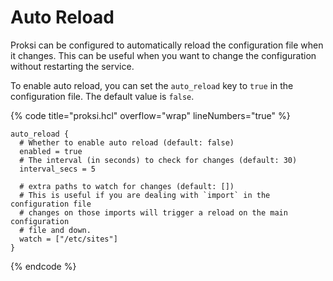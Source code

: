 # Auto Reload

Proksi can be configured to automatically reload the configuration file when it changes. This can be useful when you want to change the configuration without restarting the service.

To enable auto reload, you can set the `auto_reload` key to `true` in the configuration file. The default value is `false`.

{% code title="proksi.hcl" overflow="wrap" lineNumbers="true" %}
```hcl
auto_reload {
  # Whether to enable auto reload (default: false)
  enabled = true
  # The interval (in seconds) to check for changes (default: 30)
  interval_secs = 5

  # extra paths to watch for changes (default: [])
  # This is useful if you are dealing with `import` in the configuration file
  # changes on those imports will trigger a reload on the main configuration 
  # file and down.
  watch = ["/etc/sites"]
}
```
{% endcode %}
